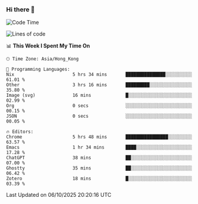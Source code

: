 ### Hi there 👋

<!--
**nicehiro/nicehiro** is a ✨ _special_ ✨ repository because its `README.md` (this file) appears on your GitHub profile.

Here are some ideas to get you started:

- 🔭 I’m currently working on ...
- 🌱 I’m currently learning ...
- 👯 I’m looking to collaborate on ...
- 🤔 I’m looking for help with ...
- 💬 Ask me about ...
- 📫 How to reach me: ...
- 😄 Pronouns: ...
- ⚡ Fun fact: ...
-->

<!--START_SECTION:waka-->
![Code Time](http://img.shields.io/badge/Code%20Time-1%2C120%20hrs%2021%20mins-blue)

![Lines of code](https://img.shields.io/badge/From%20Hello%20World%20I%27ve%20Written-1.9%20million%20lines%20of%20code-blue)

📊 **This Week I Spent My Time On** 

```text
🕑︎ Time Zone: Asia/Hong_Kong

💬 Programming Languages: 
Nix                      5 hrs 34 mins       ███████████████░░░░░░░░░░   61.01 % 
Other                    3 hrs 16 mins       █████████░░░░░░░░░░░░░░░░   35.80 % 
Image (svg)              16 mins             █░░░░░░░░░░░░░░░░░░░░░░░░   02.99 % 
Org                      0 secs              ░░░░░░░░░░░░░░░░░░░░░░░░░   00.15 % 
JSON                     0 secs              ░░░░░░░░░░░░░░░░░░░░░░░░░   00.05 % 

🔥 Editors: 
Chrome                   5 hrs 48 mins       ████████████████░░░░░░░░░   63.57 % 
Emacs                    1 hr 34 mins        ████░░░░░░░░░░░░░░░░░░░░░   17.28 % 
ChatGPT                  38 mins             ██░░░░░░░░░░░░░░░░░░░░░░░   07.00 % 
Ghostty                  35 mins             ██░░░░░░░░░░░░░░░░░░░░░░░   06.42 % 
Zotero                   18 mins             █░░░░░░░░░░░░░░░░░░░░░░░░   03.39 % 
```


 Last Updated on 06/10/2025 20:20:16 UTC
<!--END_SECTION:waka-->

